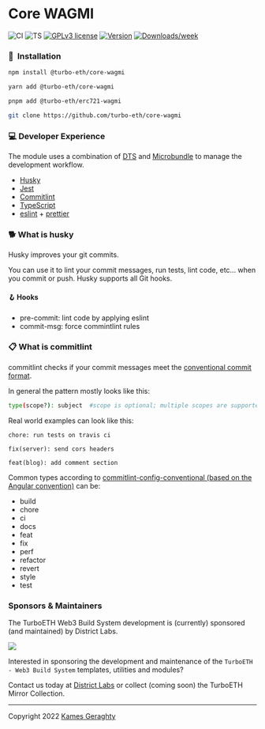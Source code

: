 # Core WAGMI

![CI](https://github.com/turbo-eth/core-wagmi/actions/workflows/main.yml/badge.svg)
![TS](https://badgen.net/badge/-/TypeScript?icon=typescript&label&labelColor=blue&color=555555)
[![GPLv3 license](https://img.shields.io/badge/License-MIT-blue.svg)](http://perso.crans.org/besson/LICENSE.html)
[![Version](https://img.shields.io/npm/v/@turbo-eth/core-wagmi.svg)](https://npmjs.org/package/@turbo-eth/core-wagmi)
[![Downloads/week](https://img.shields.io/npm/dw/@turbo-eth/core-wagmi.svg)](https://npmjs.org/package/@turbo-eth/core-wagmi)

### 💾 &nbsp;Installation

```sh
npm install @turbo-eth/core-wagmi
```

```sh
yarn add @turbo-eth/core-wagmi
```

```sh
pnpm add @turbo-eth/erc721-wagmi
```

```sh
git clone https://github.com/turbo-eth/core-wagmi
```

### 💻 Developer Experience

The module uses a combination of [DTS](https://github.com/weiran-zsd/dts-cli) and [Microbundle](https://github.com/developit/microbundle) to manage the development workflow.

- [Husky](https://typicode.github.io/husky/#/)
- [Jest](https://jestjs.io/)
- [Commitlint](https://github.com/conventional-changelog/commitlint)
- [TypeScript](https://www.typescriptlang.org/)
- [eslint](https://eslint.org/) + [prettier](https://prettier.io/)

### 🐕 What is husky

Husky improves your git commits.

You can use it to lint your commit messages, run tests, lint code, etc... when you commit or push. Husky supports all Git hooks.

#### 🪝 Hooks

- pre-commit: lint code by applying eslint
- commit-msg: force commintlint rules

### 📋 What is commitlint

commitlint checks if your commit messages meet the [conventional commit format](https://conventionalcommits.org).

In general the pattern mostly looks like this:

```sh
type(scope?): subject  #scope is optional; multiple scopes are supported (current delimiter options: "/", "\" and ",")
```

Real world examples can look like this:

```
chore: run tests on travis ci
```

```
fix(server): send cors headers
```

```
feat(blog): add comment section
```

Common types according to [commitlint-config-conventional (based on the Angular convention)](https://github.com/conventional-changelog/commitlint/tree/master/@commitlint/config-conventional#type-enum) can be:

- build
- chore
- ci
- docs
- feat
- fix
- perf
- refactor
- revert
- style
- test

### Sponsors & Maintainers

The TurboETH Web3 Build System development is (currently) sponsored (and maintained) by District Labs.

<a alt="District Labs" href="https://districtlabs.com/" target="_blank">
 <img src="https://red-effective-snake-988.mypinata.cloud/ipfs/QmXhSGcjL9oqQUpoSLzJ1vWto4B43epATpraqJhV5B4cdB">
</a>

Interested in sponsoring the development and maintenance of the `TurboETH - Web3 Build System` templates, utilities and modules?

Contact us today at <a alt="District Labs" href="https://districtlabs.com/" target="_blank">District Labs</a> or collect (coming soon) the TurboETH Mirror Collection.

<hr />

Copyright 2022 [Kames Geraghty](https://twitter.com/KamesGeraghty)

